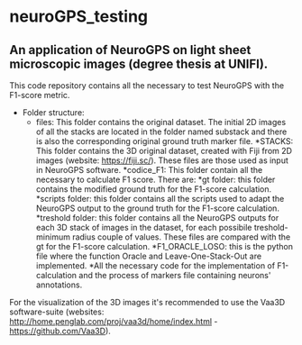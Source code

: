 # neuroGPS_testing
## An application of NeuroGPS on light sheet microscopic images (degree thesis at UNIFI).

This code repository contains all the necessary to test NeuroGPS with the F1-score metric.

- Folder structure:
	* files: This folder contains the original dataset. The initial 2D images of all the stacks are located in the folder named substack and there is also the corresponding original ground truth marker file. 
*STACKS: This folder contains the 3D original dataset, created with Fiji from 2D images (website: https://fiji.sc/). These files are those used as input in NeuroGPS software.
*codice_F1: This folder contain all the necessary to calculate F1 score. There are:
*gt folder: this folder contains the modified ground truth for the F1-score calculation.
*scripts folder: this folder contains all the scripts used to adapt the NeuroGPS output to the ground truth for the F1-score                calculation.
*treshold folder: this folder contains all the NeuroGPS outputs for each 3D stack of images in the dataset, for each possibile              treshold-minimum radius couple of values. These files are compared with the gt for the F1-score calculation.
*F1_ORACLE_LOSO: this is the python file where the function Oracle and Leave-One-Stack-Out are implemented.
*All the necessary code for the implementation of F1-calculation and the process of markers file containing neurons'                        annotations.
	
For the visualization of the 3D images it's recommended to use the Vaa3D software-suite (websites: http://home.penglab.com/proj/vaa3d/home/index.html - https://github.com/Vaa3D).
